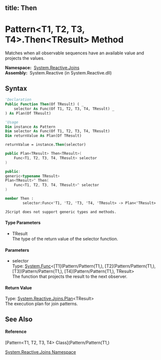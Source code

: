 title: Then
---
# Pattern\<T1, T2, T3, T4\>.Then\<TResult\> Method

Matches when all observable sequences have an available value and projects the values.

**Namespace:**  [System.Reactive.Joins](System.Reactive.Joins/System.Reactive.Joins)  
**Assembly:**  System.Reactive (in System.Reactive.dll)

## Syntax

```vb
'Declaration
Public Function Then(Of TResult) ( _
    selector As Func(Of T1, T2, T3, T4, TResult) _
) As Plan(Of TResult)
```

```vb
'Usage
Dim instance As Pattern
Dim selector As Func(Of T1, T2, T3, T4, TResult)
Dim returnValue As Plan(Of TResult)

returnValue = instance.Then(selector)
```

```csharp
public Plan<TResult> Then<TResult>(
    Func<T1, T2, T3, T4, TResult> selector
)
```

```c++
public:
generic<typename TResult>
Plan<TResult>^ Then(
    Func<T1, T2, T3, T4, TResult>^ selector
)
```

```fsharp
member Then : 
        selector:Func<'T1, 'T2, 'T3, 'T4, 'TResult> -> Plan<'TResult> 
```

```jscript
JScript does not support generic types and methods.
```

#### Type Parameters

- TResult  
  The type of the return value of the selector function.

#### Parameters

- selector  
  Type: [System.Func](https://msdn.microsoft.com/en-us/library/Bb534303)\<[T1](Pattern/Pattern(T1,), [T2](Pattern/Pattern(T1,), [T3](Pattern/Pattern(T1,), [T4](Pattern/Pattern(T1,), TResult\>  
  The function that projects the result to the next observer.

#### Return Value

Type: [System.Reactive.Joins.Plan](Plan/Plan(TResult))\<TResult\>  
The execution plan for join patterns.

## See Also

#### Reference

[Pattern\<T1, T2, T3, T4\> Class](Pattern/Pattern(T1,)

[System.Reactive.Joins Namespace](System.Reactive.Joins/System.Reactive.Joins)
